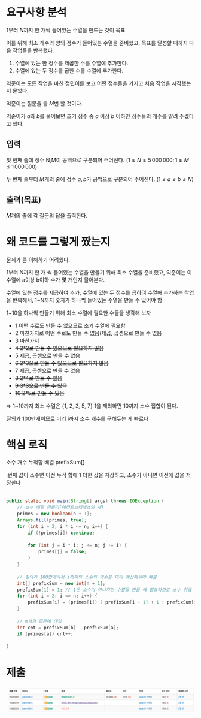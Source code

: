 # 요구사항 분석

$1$부터 $N$까지 한 개씩 들어있는 수열을 만드는 것이 목표

이를 위해 최소 개수의 양의 정수가 들어있는 수열을 준비했고, 목표를 달성할 때까지 다음 작업들을 반복했다.

1. 수열에 있는 한 정수를 제곱한 수를 수열에 추가한다.
2. 수열에 있는 두 정수를 곱한 수를 수열에 추가한다.

익준이는 모든 작업을 마친 정민이를 보고 어떤 정수들을 가지고 처음 작업을 시작했는지 물었다.

익준이는 질문을 총 $M$번 할 것이다.

익준이가 $a$와 $b$를 물어보면 초기 정수 중 $a$ 이상 $b$ 이하인 정수들의 개수를 알려 주겠다고 했다.

## 입력

첫 번째 줄에 정수 N,M이 공백으로 구분되어 주어진다. $(1 \le N \le 5\,000\,000;1 \le M \le 1\,000\,000)$

두 번째 줄부터 $M$개의 줄에 정수 $a,b$가 공백으로 구분되어 주어진다.
$(1 \le a \le b \le N)$

## 출력(목표)

$M$개의 줄에 각 질문의 답을 출력한다.

# 왜 코드를 그렇게 짰는지

문제가 좀 이해하기 어려웠다.

1부터 N까지 한 개 씩 들어있는 수열을 만들기 위해 최소 수열을 준비했고, 익준이는 이 수열에 a이상 b이하 수가 몇 개인지 물어본다.

수열에 있는 정수를 제곱하여 추가, 수열에 있는 두 정수를 곱하여 수열해 추가하는 작업을 반복해서, 1~N까지 숫자가 하나씩 들어있는 수열을 만들 수 있어야 함

1~10을 하나씩 만들기 위해 최소 수열에 필요한 수들을 생각해 보자

- 1 어떤 수로도 만들 수 없으므로 초기 수열에 필요함
- 2 마찬가지로 어떤 수로도 만들 수 없음(제곱, 곱셈으로 만들 수 없음
- 3 마찬가지
- ~~4 2*2로 만들 수 있으므로 필요하지 않음~~
- 5 제곱, 곱셈으로 만들 수 없음
- ~~6 2*3으로 만들 수 있으므로 필요하지 않음~~
- 7 제곱, 곱셈으로 만들 수 없음
- ~~8 2*4로 만들 수 있음~~
- ~~9 3*3으로 만들 수 있음~~
- ~~10 2*5로 만들 수 있음~~

⇒ 1~10까지 최소 수열은 {1, 2, 3, 5, 7} 1을 제외하면 10까지 소수 집합이 된다.

질의가 100만개이므로 미리 i까지 소수 개수를 구해두는 게 빠르다

# 핵심 로직

소수 개수 누적합 배열 prefixSum[]

i번째 값이 소수면 이전 누적 합에 1 더한 값을 저장하고, 소수가 아니면 이전에 값을 저장한다

```java

public static void main(String[] args) throws IOException {
    // 소수 배열 만들기(에라토스테네스의 체)
    primes = new boolean[n + 1];
    Arrays.fill(primes, true);
    for (int i = 2; i * i <= n; i++) {
        if (!primes[i]) continue;

        for (int j = i * i; j <= n; j += i) {
            primes[j] = false;
        }
    }

    // 질의가 100만개라서 i까지의 소수의 개수를 미리 계산해둬야 빠름
    int[] prefixSum = new int[n + 1];
    prefixSum[1] = 1; // 1은 소수가 아니지만 수열을 만들 때 필요하므로 소수 취급 함
    for (int i = 2; i <= n; i++) {
        prefixSum[i] = (primes[i]) ? prefixSum[i - 1] + 1 : prefixSum[i - 1];
    }

    // m개의 질문에 대답
    int cnt = prefixSum[b] - prefixSum[a];
    if (primes[a]) cnt++;

}
```

# 제출

![img.png](Attached/boj_32643.png)